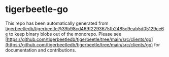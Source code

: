 # tigerbeetle-go
This repo has been automatically generated from [tigerbeetledb/tigerbeetle@39b98cd469f2293675fb2485c9eab5d05129ce6e](https://github.com/tigerbeetledb/tigerbeetle/commit/39b98cd469f2293675fb2485c9eab5d05129ce6e) to keep binary blobs out of the monorepo. Please see [https://github.com/tigerbeetledb/tigerbeetle/tree/main/src/clients/go](https://github.com/tigerbeetledb/tigerbeetle/tree/main/src/clients/go) for documentation and contributions.
